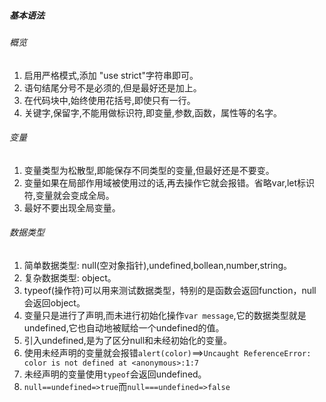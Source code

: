 ##### 基本语法
###### 概览
1. 启用严格模式,添加 "use strict"字符串即可。
2. 语句结尾分号不是必须的,但是最好还是加上。
3. 在代码块中,始终使用花括号,即使只有一行。
4. 关键字,保留字,不能用做标识符,即变量,参数,函数，属性等的名字。
###### 变量
1. 变量类型为松散型,即能保存不同类型的变量,但最好还是不要变。
2. 变量如果在局部作用域被使用过的话,再去操作它就会报错。省略var,let标识符,变量就会变成全局。
3. 最好不要出现全局变量。
###### 数据类型
1. 简单数据类型: null(空对象指针),undefined,bollean,number,string。
2. 复杂数据类型: object。
3. typeof(操作符)可以用来测试数据类型，特别的是函数会返回function，null会返回object。
4. 变量只是进行了声明,而未进行初始化操作`var message`,它的数据类型就是undefined,它也自动地被赋给一个undefined的值。
5. 引入undefined,是为了区分null和未经初始化的变量。
6. 使用未经声明的变量就会报错`alert(color)`==>`Uncaught ReferenceError: color is not defined
    at <anonymous>:1:7`
7. 未经声明的变量使用`typeof`会返回undefined。
8. `null==undefined=>true`而`null===undefined=>false`
